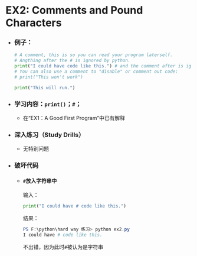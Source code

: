 # EX2: Comments and Pound Characters

* ### 例子：

  ```python
  # A comment, this is so you can read your program laterself.
  # Angthing after the # is ignored by python.
  print("I could have code like this.") # and the comment after is ignored
  # You can also use a comment to "disable" or comment out code:
  # print("This won't work")
  
  print("This will run.")
  ```
  
* ### 学习内容：`print()`；`#`；

  * 在“EX1：A Good First Program”中已有解释

* ### 深入练习（Study Drills）

  * 无特别问题

* ### 破坏代码

  * #### `#`放入字符串中

    输入：

    ```python
    print("I could have # code like this.")
    ```

    结果：

    ```powershell
    PS F:\python\hard way 练习> python ex2.py
    I could have # code like this.
    ```

    不出错，因为此时`#`被认为是字符串

    

    




